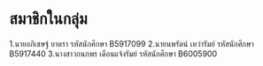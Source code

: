 # สมาชิกในกลุ่ม
1.นายอภิเชษฐ์ ยาตรา รหัสนักศึกษา B5917099
2.นายนพรัตน์ เหว่ารัมย์ รหัสนักศึกษา B5917440
3.นางสาวกนกพร เดือนแจ้งรัมย์ รหัสนักศึกษา B6005900